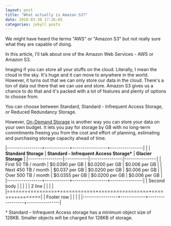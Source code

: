 ```yaml
---
layout: post
title: "What actually is Amazon S3?"
date: 2018-03-30 17:26:65
categories: jekyll posts
---
```


We might have heard the terms "AWS" or "Amazon S3" but not really sure what they are capable of doing.

In this article, I'll talk about one of the Amazon Web Services - AWS or Amazon S3.

Imaging if you can store all your stuffs on the cloud. Literally, I mean the cloud in the sky. It's huge and it can move to anywhere in the world. However, it turns out that we can only store our data in the cloud. There's a ton of data out there that we can use and store. Amazon S3 gives us a chance to do that and it's packed with a lot of features and plenty of options to choose from.

You can choose between Standard, Standard - Infrequent Access Storage, or Reduced Redundancy Storage.

However, [On-Demand Storage][on-demand-storage] is another way you can store your data on your own budget. It lets you pay for storage by GB with no long-term commitments freeing you from the cost and effort of planning, estimating and purchasing storage capacity ahead of time.

|-----------------+------------+-----------------+----------------|
|  | **Standard Storage** | **Standard - Infrequent Access Storage†** | **Glacier Storage**  |
|-----------------|:-----------|:---------------:|---------------:|
| First 50 TB / month | $0.0390 per GB | $0.0200 per GB | $0.006 per GB |
| Next 450 TB / month | $0.037 per GB | $0.0200 per GB | $0.006 per GB |
| Over 500 TB / month | $0.0355 per GB | $0.0200 per GB | $0.006 per GB |
|-----------------+------------+-----------------+----------------|
| Second body     |            |                 |                |
| 2 line          |            |                 |                |
|=================+============+=================+================|
| Footer row      |            |                 |                |
|-----------------+------------+-----------------+----------------|

† Standard – Infrequent Access storage has a minimum object size of 128KB. Smaller objects will be charged for 128KB of storage.

[amazons3-faqs]:https://aws.amazon.com/s3/faqs/
[on-demand-storage]:https://aws.amazon.com/govcloud-us/pricing/s3/
